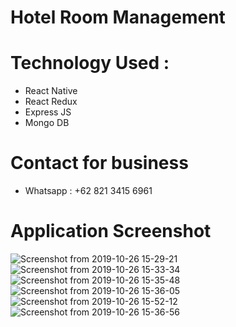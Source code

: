 # Hotel Room Management

# Technology Used : 
- React Native
- React Redux 
- Express JS 
- Mongo DB

# Contact for business
- Whatsapp : +62 821 3415 6961

# Application Screenshot
![Screenshot from 2019-10-26 15-29-21](https://user-images.githubusercontent.com/52713279/67616870-c1b78480-f807-11e9-8825-c1b89030b4d7.png)
![Screenshot from 2019-10-26 15-33-34](https://user-images.githubusercontent.com/52713279/67616871-c2501b00-f807-11e9-9053-488020fe9eb2.png)
![Screenshot from 2019-10-26 15-35-48](https://user-images.githubusercontent.com/52713279/67616872-c2e8b180-f807-11e9-9513-99b0f2666b64.png)
![Screenshot from 2019-10-26 15-36-05](https://user-images.githubusercontent.com/52713279/67616874-c419de80-f807-11e9-9aef-3512b8833afb.png)
![Screenshot from 2019-10-26 15-52-12](https://user-images.githubusercontent.com/52713279/67616972-a8fb9e80-f808-11e9-95e0-56b4f892afe5.png)
![Screenshot from 2019-10-26 15-36-56](https://user-images.githubusercontent.com/52713279/67616876-c4b27500-f807-11e9-9bb2-768138ae6c17.png)
